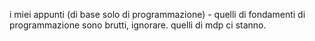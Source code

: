 i miei appunti (di base solo di programmazione) - quelli di fondamenti di programmazione sono brutti, ignorare. quelli di mdp ci stanno.
